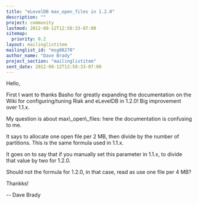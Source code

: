 ```yaml
---
title: "eLevelDB max_open_files in 1.2.0"
description: ""
project: community
lastmod: 2012-08-12T12:58:33-07:00
sitemap:
  priority: 0.2
layout: mailinglistitem
mailinglist_id: "msg08270"
author_name: "Dave Brady"
project_section: "mailinglistitem"
sent_date: 2012-08-12T12:58:33-07:00
---
```



Hello,

First I want to thanks Basho for greatly expanding the documentation on the 
Wiki for configuring/tuning Riak and eLevelDB in 1.2.0! Big improvement over 
1.1.x.

My question is about max\\_open\\_files: here the documentation is confusing to me.

It says to allocate one open file per 2 MB, then divide by the number of 
partitions. This is the same formula used in 1.1.x.

It goes on to say that if you manually set this parameter in 1.1.x, to divide 
that value by two for 1.2.0.

Should not the formula for 1.2.0, in that case, read as use one file per 4 MB?

Thankks!

--
Dave Brady
